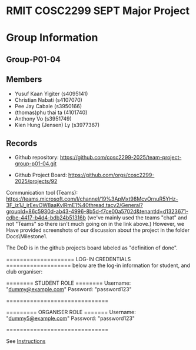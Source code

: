 
# RMIT COSC2299 SEPT Major Project

# Group Information

## Group-P01-04

## Members
* Yusuf Kaan Yigiter (s4095141)
* Christian Nabati (s4107070)
* Pee Jay Cabale (s3950166)
* (thomas)phu thai ta (4101740)
* Anthony Vo (s3951749)
* Kien Hung (Jensen) Ly (s3977367)

## Records

* Github repository: https://github.com/cosc2299-2025/team-project-group-p01-04.git


* Github Project Board: https://github.com/orgs/cosc2299-2025/projects/92



Communication tool (Teams): https://teams.microsoft.com/l/channel/19%3ApMxt98McvOrnuR5YHz-3F_iz1J_jrEevOW8aaKvlRmE1%40thread.tacv2/General?groupId=86c5930d-ab43-4996-8b5d-f7ce00a5702d&tenantId=d1323671-cdbe-4417-b4d4-bdb24b51316b
(we've mainly used the teams "chat" and not "Teams" so there isn't much going on in the link above.) However, we Have provided screenshots of our discussion about the project in the folder Docs\Milestone1.

The DoD is in the github projects board labeled as "definition of done".

==================== LOG-IN CREDENTIALS ===================
below are the log-in information for student, and club organiser:

======== STUDENT ROLE ========
Username: "dummy@example.com"
Password: "password123"

==============================

========= ORGANISER ROLE =======
Username: "dummy5@example.com"
Password: "password123"

==============================



See [Instructions](INSTRUCTIONS.md)
